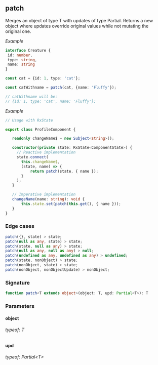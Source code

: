 ## patch

Merges an object of type T with updates of type Partial<T>.
Returns a new object where updates override original values while not mutating the original one.

_Example_

```TypeScript
interface Creature {
 id: number,
 type: string,
 name: string
}

const cat = {id: 1, type: 'cat'};

const catWithname = patch(cat, {name: 'Fluffy'});

// catWithname will be:
// {id: 1, type: 'cat', name: 'Fluffy'};
```

_Example_

```TypeScript
// Usage with RxState

export class ProfileComponent {

   readonly changeName$ = new Subject<string>();

   constructor(private state: RxState<ComponentState>) {
     // Reactive implementation
     state.connect(
       this.changeName$,
       (state, name) => {
           return patch(state, { name });
       }
     );
   }

   // Imperative implementation
   changeName(name: string): void {
       this.state.set(patch(this.get(), { name }));
   }
}
```

### Edge cases

```typescript
patch({}, state) > state;
patch(null as any, state) > state;
patch(state, null as any) > state;
patch(null as any, null as any) > null;
patch(undefined as any, undefined as any) > undefined;
patch(state, nonObject) > state;
patch(nonObject, state) > state;
patch(nonObject, nonObjectUpdate) > nonObject;
```

### Signature

```TypeScript
function patch<T extends object>(object: T, upd: Partial<T>): T
```

### Parameters

#### object

###### typeof: T

#### upd

###### typeof: Partial&#60;T&#62;
